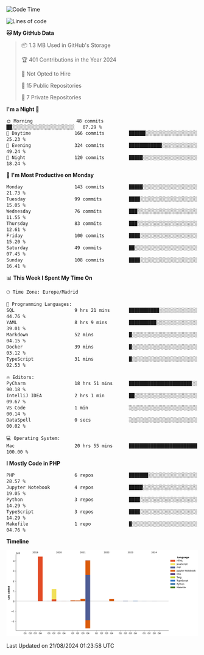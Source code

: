<!--START_SECTION:waka-->
![Code Time](http://img.shields.io/badge/Code%20Time-333%20hrs%2054%20mins-blue)

![Lines of code](https://img.shields.io/badge/From%20Hello%20World%20I%27ve%20Written-10.3%20million%20lines%20of%20code-blue)

**🐱 My GitHub Data** 

> 📦 1.3 MB Used in GitHub's Storage 
 > 
> 🏆 401 Contributions in the Year 2024
 > 
> 🚫 Not Opted to Hire
 > 
> 📜 15 Public Repositories 
 > 
> 🔑 7 Private Repositories 
 > 
**I'm a Night 🦉** 

```text
🌞 Morning                48 commits          ██░░░░░░░░░░░░░░░░░░░░░░░   07.29 % 
🌆 Daytime                166 commits         ██████░░░░░░░░░░░░░░░░░░░   25.23 % 
🌃 Evening                324 commits         ████████████░░░░░░░░░░░░░   49.24 % 
🌙 Night                  120 commits         █████░░░░░░░░░░░░░░░░░░░░   18.24 % 
```
📅 **I'm Most Productive on Monday** 

```text
Monday                   143 commits         █████░░░░░░░░░░░░░░░░░░░░   21.73 % 
Tuesday                  99 commits          ████░░░░░░░░░░░░░░░░░░░░░   15.05 % 
Wednesday                76 commits          ███░░░░░░░░░░░░░░░░░░░░░░   11.55 % 
Thursday                 83 commits          ███░░░░░░░░░░░░░░░░░░░░░░   12.61 % 
Friday                   100 commits         ████░░░░░░░░░░░░░░░░░░░░░   15.20 % 
Saturday                 49 commits          ██░░░░░░░░░░░░░░░░░░░░░░░   07.45 % 
Sunday                   108 commits         ████░░░░░░░░░░░░░░░░░░░░░   16.41 % 
```


📊 **This Week I Spent My Time On** 

```text
🕑︎ Time Zone: Europe/Madrid

💬 Programming Languages: 
SQL                      9 hrs 21 mins       ███████████░░░░░░░░░░░░░░   44.76 % 
YAML                     8 hrs 9 mins        ██████████░░░░░░░░░░░░░░░   39.01 % 
Markdown                 52 mins             █░░░░░░░░░░░░░░░░░░░░░░░░   04.15 % 
Docker                   39 mins             █░░░░░░░░░░░░░░░░░░░░░░░░   03.12 % 
TypeScript               31 mins             █░░░░░░░░░░░░░░░░░░░░░░░░   02.53 % 

🔥 Editors: 
PyCharm                  18 hrs 51 mins      ███████████████████████░░   90.18 % 
IntelliJ IDEA            2 hrs 1 min         ██░░░░░░░░░░░░░░░░░░░░░░░   09.67 % 
VS Code                  1 min               ░░░░░░░░░░░░░░░░░░░░░░░░░   00.14 % 
DataSpell                0 secs              ░░░░░░░░░░░░░░░░░░░░░░░░░   00.02 % 

💻 Operating System: 
Mac                      20 hrs 55 mins      █████████████████████████   100.00 % 
```

**I Mostly Code in PHP** 

```text
PHP                      6 repos             ███████░░░░░░░░░░░░░░░░░░   28.57 % 
Jupyter Notebook         4 repos             █████░░░░░░░░░░░░░░░░░░░░   19.05 % 
Python                   3 repos             ████░░░░░░░░░░░░░░░░░░░░░   14.29 % 
TypeScript               3 repos             ████░░░░░░░░░░░░░░░░░░░░░   14.29 % 
Makefile                 1 repo              █░░░░░░░░░░░░░░░░░░░░░░░░   04.76 % 
```



**Timeline**

![Lines of Code chart](https://raw.githubusercontent.com/danisoronellas/danisoronellas/main/assets/bar_graph.png)


 Last Updated on 21/08/2024 01:23:58 UTC
<!--END_SECTION:waka-->
